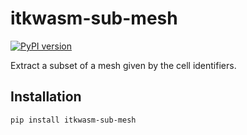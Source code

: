 # itkwasm-sub-mesh

[![PyPI version](https://badge.fury.io/py/itkwasm-sub-mesh.svg)](https://badge.fury.io/py/itkwasm-sub-mesh)

Extract a subset of a mesh given by the cell identifiers.

## Installation

```sh
pip install itkwasm-sub-mesh
```
